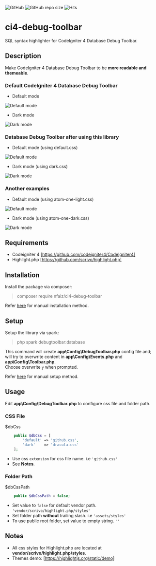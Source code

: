 ![GitHub](https://img.shields.io/github/license/nfaiz/ci4-debug-toolbar)
![GitHub repo size](https://img.shields.io/github/repo-size/nfaiz/ci4-debug-toolbar?label=size)
![Hits](https://hits.seeyoufarm.com/api/count/incr/badge.svg?url=nfaiz/ci4-debug-toolbar)

# ci4-debug-toolbar
SQL syntax highlighter for CodeIgniter 4 Database Debug Toolbar.


## Description
Make CodeIgniter 4 Database Debug Toolbar to be **more readable and themeable**.


### Default CodeIgniter 4 Database Debug Toolbar

* Default mode<br />
<img src="https://user-images.githubusercontent.com/1330109/125154813-894c0b80-e18e-11eb-8bf3-4e6834437ad9.png" alt="Default mode">

* Dark mode<br />
<img src="https://user-images.githubusercontent.com/1330109/125154888-ef389300-e18e-11eb-88f6-7f066ec09775.png" alt="Dark mode">

### Database Debug Toolbar after using this library

* Default mode (using default.css)<br />
<img src="https://user-images.githubusercontent.com/1330109/125154946-450d3b00-e18f-11eb-982f-93fcc3d09e06.png" alt="Default mode">

* Dark mode (using dark.css)<br />
<img src="https://user-images.githubusercontent.com/1330109/125155349-bf3ebf00-e191-11eb-922f-8b9bd9f12df8.png" alt="Dark mode">

### Another examples

* Default mode (using atom-one-light.css)
<img src="https://user-images.githubusercontent.com/1330109/125155187-bb5e6d00-e190-11eb-91a5-b4c2f7da46e4.png" alt="Default mode">

* Dark mode (using atom-one-dark.css)
<img src="https://user-images.githubusercontent.com/1330109/125155379-fca34c80-e191-11eb-981f-8fb6e8df9794.png" alt="Dark mode">


## Requirements
* Codeigniter 4 [https://github.com/codeigniter4/CodeIgniter4]
* Highlight.php [https://github.com/scrivo/highlight.php]


## Installation
Install the package via composer:

  > composer require nfaiz/ci4-debug-toolbar

Refer [here](docs/MANUAL.md#installation) for manual installation method.


## Setup
Setup the library via spark:

  > php spark debugtoolbar:database

This command will create **app\Config\DebugToolbar.php** config file and;<br /> 
will try to overwrite content in **app\Config\Events.php** and **app\Config\Toolbar.php**.<br /> 
Choose overwrite `y` when prompted.

Refer [here](docs/MANUAL.md#setup) for manual setup method.


## Usage
Edit **app\Config\DebugToolbar.php** to configure css file and folder path.

### CSS File
$dbCss
```php
    public $dbCss = [
        'default' => 'github.css',
        'dark'    => 'dracula.css'
    ];
```
* Use css `extension` for css file name. i.e `'github.css'`
* See **Notes**.

### Folder Path
$dbCssPath
```php
    public $dbCssPath = false;
```
* Set value to `false` for default vendor path. `'vendor/scrivo/highlight.php/styles'`
* Set folder path **without** trailing slash. i.e `'assets/styles'`
* To use public root folder, set value to empty string. `''`


## Notes
* All css styles for Highlight.php are located at **vendor/scrivo/highlight.php/styles**.
* Themes demo: [https://highlightjs.org/static/demo]
